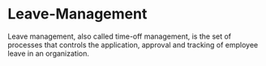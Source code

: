 # Leave-Management

Leave management, also called time-off management, is the set of processes that controls the application, approval and tracking of employee leave in an organization.
